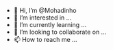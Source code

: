 - 👋 Hi, I’m @Mohadinho
- 👀 I’m interested in ...
- 🌱 I’m currently learning ...
- 💞️ I’m looking to collaborate on ...
- 📫 How to reach me ...

<!---
Mohadinho/Mohadinho is a ✨ special ✨ repository because its `README.md` (this file) appears on your GitHub profile.
You can click the Preview link to take a look at your changes.
--->
